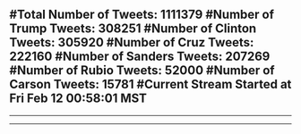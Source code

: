 #Total Number of Tweets: 1111379 
#Number of Trump Tweets: 308251
#Number of Clinton Tweets: 305920
#Number of Cruz Tweets: 222160
#Number of Sanders Tweets: 207269
#Number of Rubio Tweets: 52000
#Number of Carson Tweets: 15781
#Current Stream Started at Fri Feb 12 00:58:01 MST
---
---
---
